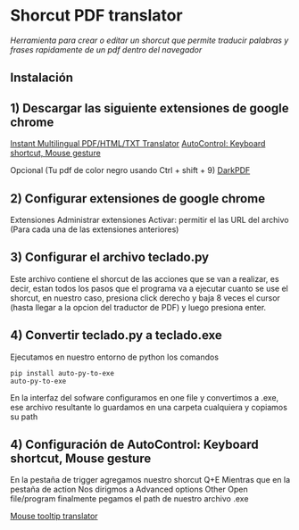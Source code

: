 # Shorcut PDF translator

_Herramienta para crear o editar un shorcut que permite traducir palabras y frases rapidamente de un pdf dentro del navegador_

## Instalación
## 1) Descargar las siguiente extensiones de google chrome
[Instant Multilingual PDF/HTML/TXT Translator](https://chrome.google.com/webstore/detail/instant-multilingual-pdfh/fcbnhmalionocfajdkpnlhmekghnmbii)
[AutoControl: Keyboard shortcut, Mouse gesture](https://chrome.google.com/webstore/detail/autocontrol-keyboard-shor/lkaihdpfpifdlgoapbfocpmekbokmcfd)

Opcional (Tu pdf de color negro usando Ctrl + shift + 9)
[DarkPDF](https://chrome.google.com/webstore/detail/darkpdf/cfemcmeknmapecneeeaajnbhhgfgkfhp)

## 2) Configurar extensiones de google chrome
Extensiones
Administrar extensiones
Activar: permitir el las URL del archivo (Para cada una de las extensiones anteriores)

## 3) Configurar el archivo teclado.py
Este archivo contiene el shorcut de las acciones que se van a realizar, es decir, estan todos los pasos que el programa va a ejecutar cuanto se use el shorcut, en nuestro caso, presiona click derecho y baja 8 veces el cursor (hasta llegar a la opcion del traductor de PDF) y luego presiona enter.

## 4) Convertir teclado.py a teclado.exe
Ejecutamos en nuestro entorno de python los comandos
```
pip install auto-py-to-exe
auto-py-to-exe
```
En la interfaz del sofware configuramos en one file y convertimos a .exe, ese archivo resultante lo guardamos en una carpeta cualquiera y copiamos su path

## 4) Configuración de AutoControl: Keyboard shortcut, Mouse gesture
En la pestaña de trigger agregamos nuestro shorcut 
Q+E 
Mientras que en la pestaña de action
Nos dirigmos a 
Advanced options
Other
Open file/program
finalmente pegamos el path de nuestro archivo .exe 

[Mouse tooltip translator ](https://chrome.google.com/webstore/detail/darkpdf/cfemcmeknmapecneeeaajnbhhgfgkfhp](https://chrome.google.com/webstore/detail/mouse-tooltip-translator/hmigninkgibhdckiaphhmbgcghochdjc))
